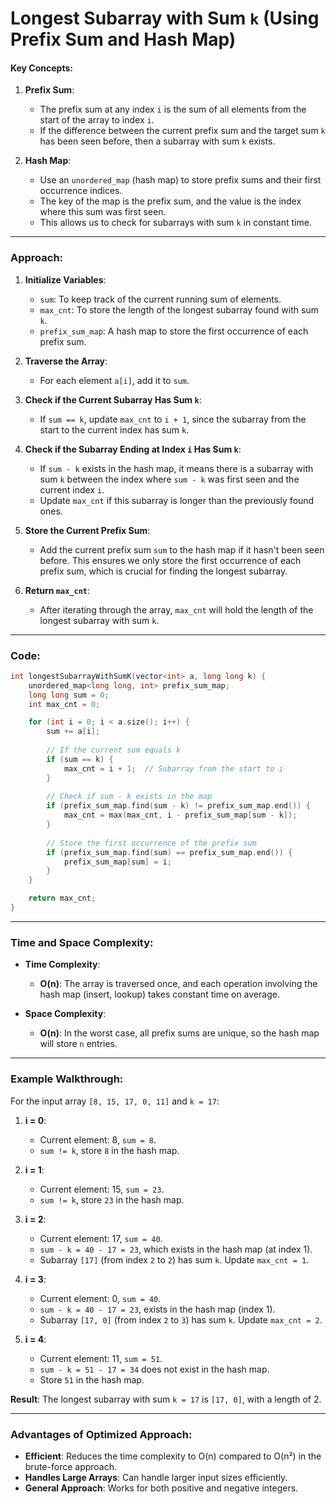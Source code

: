 # Longest Subarray with Sum `k` (Using Prefix Sum and Hash Map)

#### Key Concepts:
1. **Prefix Sum**: 
   - The prefix sum at any index `i` is the sum of all elements from the start of the array to index `i`.
   - If the difference between the current prefix sum and the target sum `k` has been seen before, then a subarray with sum `k` exists.

2. **Hash Map**:
   - Use an `unordered_map` (hash map) to store prefix sums and their first occurrence indices.
   - The key of the map is the prefix sum, and the value is the index where this sum was first seen.
   - This allows us to check for subarrays with sum `k` in constant time.

---

### Approach:

1. **Initialize Variables**:
   - `sum`: To keep track of the current running sum of elements.
   - `max_cnt`: To store the length of the longest subarray found with sum `k`.
   - `prefix_sum_map`: A hash map to store the first occurrence of each prefix sum.

2. **Traverse the Array**:
   - For each element `a[i]`, add it to `sum`.
   
3. **Check if the Current Subarray Has Sum `k`**:
   - If `sum == k`, update `max_cnt` to `i + 1`, since the subarray from the start to the current index has sum `k`.
   
4. **Check if the Subarray Ending at Index `i` Has Sum `k`**:
   - If `sum - k` exists in the hash map, it means there is a subarray with sum `k` between the index where `sum - k` was first seen and the current index `i`.
   - Update `max_cnt` if this subarray is longer than the previously found ones.

5. **Store the Current Prefix Sum**:
   - Add the current prefix sum `sum` to the hash map if it hasn't been seen before. This ensures we only store the first occurrence of each prefix sum, which is crucial for finding the longest subarray.

6. **Return `max_cnt`**:
   - After iterating through the array, `max_cnt` will hold the length of the longest subarray with sum `k`.

---

### Code:

```cpp
int longestSubarrayWithSumK(vector<int> a, long long k) {
    unordered_map<long long, int> prefix_sum_map;
    long long sum = 0;
    int max_cnt = 0;

    for (int i = 0; i < a.size(); i++) {
        sum += a[i];
        
        // If the current sum equals k
        if (sum == k) {
            max_cnt = i + 1;  // Subarray from the start to i
        }
        
        // Check if sum - k exists in the map
        if (prefix_sum_map.find(sum - k) != prefix_sum_map.end()) {
            max_cnt = max(max_cnt, i - prefix_sum_map[sum - k]);
        }
        
        // Store the first occurrence of the prefix sum
        if (prefix_sum_map.find(sum) == prefix_sum_map.end()) {
            prefix_sum_map[sum] = i;
        }
    }

    return max_cnt;
}
```

---

### Time and Space Complexity:

- **Time Complexity**: 
  - **O(n)**: The array is traversed once, and each operation involving the hash map (insert, lookup) takes constant time on average.

- **Space Complexity**:
  - **O(n)**: In the worst case, all prefix sums are unique, so the hash map will store `n` entries.

---

### Example Walkthrough:

For the input array `[8, 15, 17, 0, 11]` and `k = 17`:

1. **i = 0**:
   - Current element: 8, `sum = 8`.
   - `sum != k`, store `8` in the hash map.

2. **i = 1**:
   - Current element: 15, `sum = 23`.
   - `sum != k`, store `23` in the hash map.

3. **i = 2**:
   - Current element: 17, `sum = 40`.
   - `sum - k = 40 - 17 = 23`, which exists in the hash map (at index 1).
   - Subarray `[17]` (from index `2` to `2`) has sum `k`. Update `max_cnt = 1`.

4. **i = 3**:
   - Current element: 0, `sum = 40`.
   - `sum - k = 40 - 17 = 23`, exists in the hash map (index 1).
   - Subarray `[17, 0]` (from index `2` to `3`) has sum `k`. Update `max_cnt = 2`.

5. **i = 4**:
   - Current element: 11, `sum = 51`.
   - `sum - k = 51 - 17 = 34` does not exist in the hash map.
   - Store `51` in the hash map.

**Result**: The longest subarray with sum `k = 17` is `[17, 0]`, with a length of 2.

---

### Advantages of Optimized Approach:
- **Efficient**: Reduces the time complexity to O(n) compared to O(n²) in the brute-force approach.
- **Handles Large Arrays**: Can handle larger input sizes efficiently.
- **General Approach**: Works for both positive and negative integers.